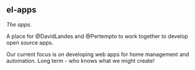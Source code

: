 ## el-apps

_The apps._

A place for @DavidLandes and @Pertempto to work together to develop open source apps.

Our current focus is on developing web apps for home management and automation. Long term - who knows what we might create!

